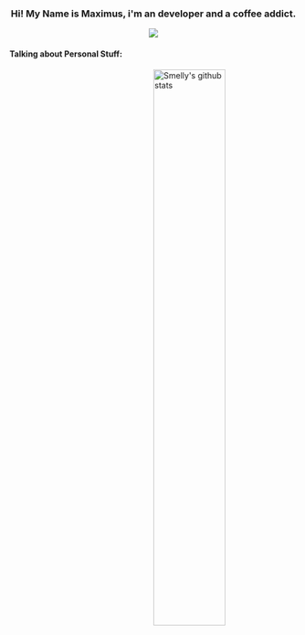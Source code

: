 

<!-- Banner -->
<h3 align="center">Hi! My Name is Maximus, i'm an developer and a coffee addict.</h3>
<p align="center">
	<img align="center" src="https://github.com/SmellyB3lly/SmellyB3lly/blob/master/assets/helloThere.gif">
</p>

<!-- Talking about you -->
#### **Talking about Personal Stuff:**

<!-- Any image aligned to the right. Beware the width -->
<a href="https://github.com/SmellyB3lly">
    <img width="50%" align="right" alt="Smelly's github stats" src="https://github-readme-stats.vercel.app/api?username=SmellyB3lly&show_icons=true&hide_border=true" />
  </a>


